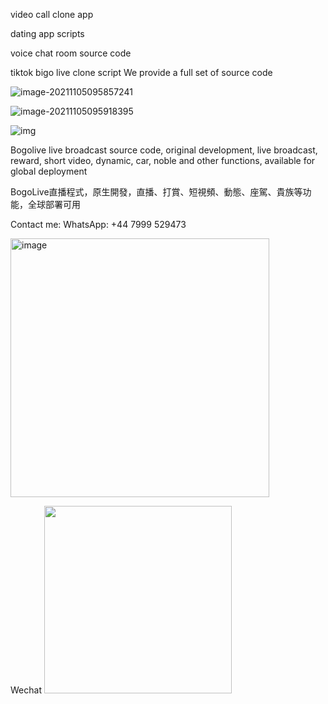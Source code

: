 video call clone app


dating app scripts



voice chat room source code


tiktok bigo live clone script
We provide a full set of source code

![image-20211105095857241](https://raw.githubusercontent.com/ivoidcat/tiktok-bigo-live-clone-script-/main/1.png)

![image-20211105095918395](https://raw.githubusercontent.com/ivoidcat/tiktok-bigo-live-clone-script-/main/2.png)

![img](https://raw.githubusercontent.com/ivoidcat/tiktok-bigo-live-clone-script-/main/3.png)







Bogolive live broadcast source code, original development, live broadcast, reward, short video, dynamic, car, noble and other functions, available for global deployment

BogoLive直播程式，原生開發，直播、打賞、短視頻、動態、座駕、貴族等功能，全球部署可用


Contact me:
WhatsApp: +44 7999 529473

<img width="414" alt="image" src="https://github.com/user-attachments/assets/6f2a3e8e-b302-4430-8222-258041e0d8d2">


Wechat
<img src="https://github.com/user-attachments/assets/7cbf2b43-3789-4762-bdb0-9a1f0e38aff9" width="300px">


